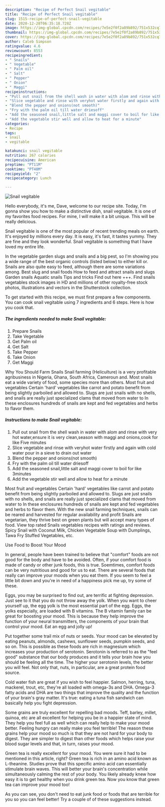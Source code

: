 ```yaml
---
description: "Recipe of Perfect Snail vegitable"
title: "Recipe of Perfect Snail vegitable"
slug: 1515-recipe-of-perfect-snail-vegitable
date: 2020-12-28T06:35:18.728Z
image: https://img-global.cpcdn.com/recipes/7e5e2f0f2a89b892/751x532cq70/snail-vegitable-recipe-main-photo.jpg
thumbnail: https://img-global.cpcdn.com/recipes/7e5e2f0f2a89b892/751x532cq70/snail-vegitable-recipe-main-photo.jpg
cover: https://img-global.cpcdn.com/recipes/7e5e2f0f2a89b892/751x532cq70/snail-vegitable-recipe-main-photo.jpg
author: Caleb Simpson
ratingvalue: 4.6
reviewcount: 8553
recipeingredient:
- " Snails"
- " Vegetable"
- " Palm oil"
- " Salt"
- " Pepper"
- " Onion"
- " Maggi"
recipeinstructions:
- "Pull out snail from the shell wash in water with alom and rinse with very hot water,ensure it is very clean,season with maggi and onions,cook for like Five minutes"
- "Slice vegetable and rinse with veryhot water firstly and again with cold water pour in a sieve to drain out water"
- "Blend the pepper and onions(not smooth)"
- "Fry with the palm oil till water driesoff"
- "Add the seasoned snail,little salt and maggi cover to boil for like 3minutes"
- "Add the vegetable stir well and allow to heat for a minute"
categories:
- Recipe
tags:
- snail
- vegitable

katakunci: snail vegitable 
nutrition: 267 calories
recipecuisine: American
preptime: "PT11M"
cooktime: "PT40M"
recipeyield: "2"
recipecategory: Lunch

---
```



![Snail vegitable](https://img-global.cpcdn.com/recipes/7e5e2f0f2a89b892/751x532cq70/snail-vegitable-recipe-main-photo.jpg)

Hello everybody, it's me, Dave, welcome to our recipe site. Today, I'm gonna show you how to make a distinctive dish, snail vegitable. It is one of my favorites food recipes. For mine, I will make it a bit unique. This will be really delicious.

Snail vegitable is one of the most popular of recent trending meals on earth. It's enjoyed by millions every day. It is easy, it's fast, it tastes yummy. They are fine and they look wonderful. Snail vegitable is something that I have loved my entire life.

In the vegetable garden slugs and snails and a big pest, so I&#39;m showing you a wide range of the best organic controls (listed below) to either kill or. Snails are also quite easy to feed, although there are some variations among. Best slug and snail foods How to feed and attract snails and slugs Garden snails Aquatic snails Tips and tricks Find out here +++. Find snails vegetables stock images in HD and millions of other royalty-free stock photos, illustrations and vectors in the Shutterstock collection.


To get started with this recipe, we must first prepare a few components. You can cook snail vegitable using 7 ingredients and 6 steps. Here is how you cook that.

<!--inarticleads1-->

##### The ingredients needed to make Snail vegitable:

1. Prepare  Snails
1. Take  Vegetable
1. Get  Palm oil
1. Get  Salt
1. Take  Pepper
1. Take  Onion
1. Get  Maggi


Why You Should Farm Snails Snail farming (Heliculture) is a very profitable agribusiness in Nigeria, Ghana, South Africa, Cameroun and. Most snails eat a wide variety of food, some species more than others. Most fruit and vegetables Certain &#39;hard&#39; vegetables like carrot and potato benefit from being slightly parboiled and allowed to. Slugs are just snails with no shells, and snails are really just specialized clams that moved from water to In these enclosures hundreds of snails are kept and fed vegetables and herbs to flavor them. 

<!--inarticleads2-->

##### Instructions to make Snail vegitable:

1. Pull out snail from the shell wash in water with alom and rinse with very hot water,ensure it is very clean,season with maggi and onions,cook for like Five minutes
1. Slice vegetable and rinse with veryhot water firstly and again with cold water pour in a sieve to drain out water
1. Blend the pepper and onions(not smooth)
1. Fry with the palm oil till water driesoff
1. Add the seasoned snail,little salt and maggi cover to boil for like 3minutes
1. Add the vegetable stir well and allow to heat for a minute


Most fruit and vegetables Certain &#39;hard&#39; vegetables like carrot and potato benefit from being slightly parboiled and allowed to. Slugs are just snails with no shells, and snails are really just specialized clams that moved from water to In these enclosures hundreds of snails are kept and fed vegetables and herbs to flavor them. With the new snail farming techniques, snails can be reared and harvested for regular availability and profit Snails are vegetarian, they thrive best on green plants but will accept many types of food. View top rated Snails vegetables recipes with ratings and reviews. Spicy Snail with Coconut Milk, Chicken Vegetable Soup with Dumplings, Tawa Fry Stuffed Vegetables, etc. 

Use Food to Boost Your Mood


In general, people have been trained to believe that "comfort" foods are not good for the body and have to be avoided. Often, if your comfort food is made of candy or other junk foods, this is true. Soemtimes, comfort foods can be very nutritious and good for us to eat. There are several foods that really can improve your moods when you eat them. If you seem to feel a little bit down and you're in need of a happiness pick me up, try some of these.

Eggs, you may be surprised to find out, are terrific at fighting depression. Just see to it that you do not throw away the yolk. When you want to cheer yourself up, the egg yolk is the most essential part of the egg. Eggs, the yolks especially, are loaded with B vitamins. The B vitamin family can be great for boosting your mood. This is because they help improve the function of your neural transmitters, the components of your brain that control your mood. Eat an egg and jolly up!

Put together some trail mix of nuts or seeds. Your mood can be elevated by eating peanuts, almonds, cashews, sunflower seeds, pumpkin seeds, and so on. This is possible as these foods are rich in magnesium which increases your production of serotonin. Serotonin is referred to as the "feel good" substance that our body produces and it tells your brain how you should be feeling all the time. The higher your serotonin levels, the better you will feel. Not only that, nuts, in particular, are a great protein food source.

Cold water fish are great if you wish to feel happier. Salmon, herring, tuna, mackerel, trout, etc, they're all loaded with omega-3s and DHA. Omega-3 fatty acids and DHA are two things that improve the quality and the function of your brain's gray matter. It's true: eating a tuna fish sandwich can basically help you fight depression. 

Some grains are truly excellent for repelling bad moods. Teff, barley, millet, quinoa, etc are all excellent for helping you be in a happier state of mind. They help you feel full as well which can really help to make your mood better. Feeling hungry can really make you feel terrible! The reason these grains help your mood so much is that they are not hard for your body to digest. They are simpler to digest than other foods which helps raise your blood sugar levels and that, in turn, raises your mood.

Green tea is really excellent for your mood. You were sure it had to be mentioned in this article, right? Green tea is rich in an amino acid known as L-theanine. Studies prove that this specific amino acid can essentially stimulate brain waves. This will better your brain's concentration while simultaneously calming the rest of your body. You likely already knew how easy it is to get healthy when you drink green tea. Now you know that green tea can improve your mood too!

As you can see, you don't need to eat junk food or foods that are terrible for you so you can feel better! Try  a  couple of  of  these  suggestions  instead.

